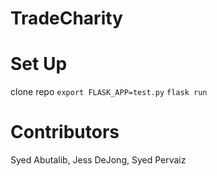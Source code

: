 # TradeCharity

# Set Up
clone repo
`export FLASK_APP=test.py`
`flask run`

# Contributors
Syed Abutalib, Jess DeJong, Syed Pervaiz
